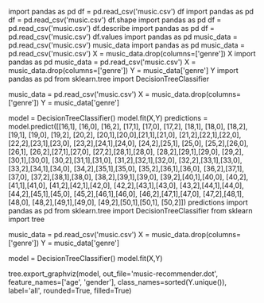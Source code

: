 import pandas as pd
df = pd.read_csv('music.csv')
df
import pandas as pd
df = pd.read_csv('music.csv')
df.shape
import pandas as pd
df = pd.read_csv('music.csv')
df.describe
import pandas as pd
df = pd.read_csv('music.csv')
df.values
import pandas as pd
music_data = pd.read_csv('music.csv')
music_data
import pandas as pd
music_data = pd.read_csv('music.csv')
X = music_data.drop(columns=['genre'])
X
import pandas as pd
music_data = pd.read_csv('music.csv')
X = music_data.drop(columns=['genre'])
Y = music_data['genre']
Y
import pandas as pd
from sklearn.tree import DecisionTreeClassifier

music_data = pd.read_csv('music.csv')
X = music_data.drop(columns=['genre'])
Y = music_data['genre']

model = DecisionTreeClassifier()
model.fit(X,Y)
predictions = model.predict([[16,1], [16,0], [16,2], [17,1], [17,0], [17,2], [18,1], [18,0], [18,2], [19,1], [19,0], [19,2], [20,2], [20,1],[20,0],[21,1],[21,0], [21,2],[22,1],[22,0], [22,2],[23,1],[23,0], [23,2],[24,1],[24,0], [24,2],[25,1], [25,0], [25,2],[26,0], [26,1], [26,2],[27,1],[27,0], [27,2],[28,1],[28,0], [28,2],[29,1],[29,0], [29,2],[30,1],[30,0], [30,2],[31,1],[31,0], [31,2],[32,1],[32,0], [32,2],[33,1],[33,0], [33,2],[34,1],[34,0], [34,2],[35,1],[35,0], [35,2],[36,1],[36,0], [36,2],[37,1],[37,0], [37,2],[38,1],[38,0], [38,2],[39,1],[39,0], [39,2],[40,1],[40,0], [40,2],[41,1],[41,0], [41,2],[42,1],[42,0], [42,2],[43,1],[43,0], [43,2],[44,1],[44,0], [44,2],[45,1],[45,0], [45,2],[46,1],[46,0], [46,2],[47,1],[47,0], [47,2],[48,1],[48,0], [48,2],[49,1],[49,0], [49,2],[50,1],[50,1], [50,2]])
predictions
import pandas as pd
from sklearn.tree import DecisionTreeClassifier
from sklearn import tree

music_data = pd.read_csv('music.csv')
X = music_data.drop(columns=['genre'])
Y = music_data['genre']

model = DecisionTreeClassifier()
model.fit(X,Y)

tree.export_graphviz(model, out_file='music-recommender.dot', feature_names=['age', 'gender'], 
                     class_names=sorted(Y.unique()), label='all', rounded=True, filled=True)

